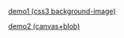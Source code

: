 [demo1 (css3 background-image)](http://g1ts.github.com/jsLabyrinth/)

[demo2 (canvas+blob)](http://g1ts.github.com/jsLabyrinth/canvas.html)
